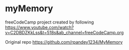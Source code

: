 # myMemory


freeCodeCamp project created by following 
https://www.youtube.com/watch?v=C2DBDZKkLss&t=518s&ab_channel=freeCodeCamp.org

Original repo
https://github.com/rpandey1234/MyMemory
